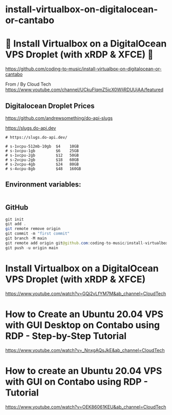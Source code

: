 # install-virtualbox-on-digitalocean-or-cantabo

# 🚀 Install Virtualbox on a DigitalOcean VPS Droplet (with xRDP & XFCE) 🚀

https://github.com/coding-to-music/install-virtualbox-on-digitalocean-or-cantabo

From / By Cloud Tech https://www.youtube.com/channel/UCkuFlqmZ5icX0WIjRDUUjAA/featured

## Digitalocean Droplet Prices

https://github.com/andrewsomething/do-api-slugs

https://slugs.do-api.dev

```
# https://slugs.do-api.dev/

# s-1vcpu-512mb-10gb  $4    10GB
# s-1vcpu-1gb         $6    25GB
# s-1vcpu-2gb         $12   50GB
# s-2vcpu-2gb         $18   60GB
# s-2vcpu-4gb         $24   80GB
# s-4vcpu-8gb         $48   160GB
```

## Environment variables:

```java

```

## GitHub

```java
git init
git add .
git remote remove origin
git commit -m "first commit"
git branch -M main
git remote add origin git@github.com:coding-to-music/install-virtualbox-on-digitalocean-or-cantabo.git
git push -u origin main
```

# Install Virtualbox on a DigitalOcean VPS Droplet (with xRDP & XFCE)

https://www.youtube.com/watch?v=GQj2vLfYM7M&ab_channel=CloudTech

# How to Create an Ubuntu 20.04 VPS with GUI Desktop on Contabo using RDP - Step-by-Step Tutorial

https://www.youtube.com/watch?v=_NnxgAQsJkE&ab_channel=CloudTech

# How to create an Ubuntu 20.04 VPS with GUI on Contabo using RDP - Tutorial

https://www.youtube.com/watch?v=OEK86061KEU&ab_channel=CloudTech
